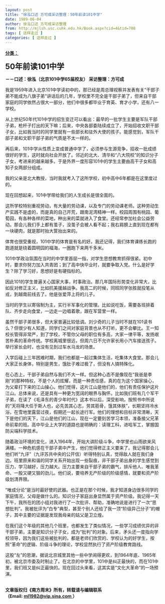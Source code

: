 ```yaml
---
layout: post
title: "徐泓口述 方可成采访整理：50年前读101中学"
date: 1989-06-04
author: 徐泓口述 方可成采访整理
from: http://mjlsh.usc.cuhk.edu.hk/Book.aspx?cid=4&tid=708
tags: [ 这样走过 ]
categories: [ 这样走过 ]
---
```


<div style="margin: 15px 10px 10px 0px;">
 <div>
  <span id="ctl00_ContentPlaceHolder1_chapter1_SubjectLabel" style="font-weight:bold;text-decoration:underline;">
   分类：
  </span>
 </div>
 <p>
  <strong>
   <font size="5">
    50年前读101中学
   </font>
  </strong>
 </p>
 <p>
  <strong>
   －－口述：徐泓（北京101中学65届校友） 采访整理：方可成
  </strong>
 </p>
 <p>
  我是1959年进入北京101中学读初中的，那已经是周总理视察并发表有关“干部子弟不能成为八旗子弟”讲话后的几年，学校里不完全是干部子弟了，但来自干部家庭的同学依然占很大一部分，他们中很多都毕业于育英、育才小学，还有八一学校。
 </p>
 <p>
  从上世纪50年代101中学的招生变迁可以看出：最早的一批学生主要是军队干部子弟，枪杆子打出的天下嘛；后来，中央各部委陆续成立了，开始招收文职干部子女，比如我当时的同学里就有一些部长和驻外大使的孩子。能感觉到，军队干部子弟和文职干部子弟的气质是不太一样的。
 </p>
 <p>
  再后来，101中学从性质上变成普通中学了，必须参与生源竞争，招收一批成绩很好的学生，这时就向社会开放了。邻近的北大、清华和“八大院校”的知识分子子女，考进来的越来越多。于是外界一度形容101中的学生主要由高干子女和高知子女两部分组成。
 </p>
 <p>
  我的父亲是北大教授，当时我就考入了这所学校，初中高中6年都是在这里度过的。
 </p>
 <p>
  现在回想起来，101中学带给我们的人生成长是很全面的。
 </p>
 <p>
  这所学校特别重视劳动，有大量的劳动课，以及专门的劳动课老师。这种劳动生产实践不是虚的，而是真的自己开荒，跟南泥湾精神一样。校园周围有桃园、葡萄园，有各种各样的菜地，种出来的菜就进入了食堂。还经常参加社会公益劳动。那会儿我们手上都有茧子，没茧子会被人看不起；我右肩膀上直到现在都有一块硬肉，就是那时抬大筐抬出来的。
 </p>
 <p>
  体育也很受重视，101中学的体育是有名的好。我还记得，我们体育课练长跑的跑道就是绕着圆明园的福海，一圈跑下来两千多米。
 </p>
 <p>
  101中学政治氛围在当时的中学里首屈一指，对学生思想教育抓得很紧。初中时，要求你努力加入共青团；到了高中快毕业时，就要争取入党。什么是好学生？除了学习好，思想好是有硬指标的。
 </p>
 <p>
  因此101的学生普遍关心国家大事，时事政治。那几年国际形势变化非常大，比如反对修正主义，比如抗美援越战争。我高二的时候，同班同学张胜就投笔从戎，到越南前线去了。他是张爱萍上将的儿子。
 </p>
 <p>
  当时的学生以寄宿制为主，实行半军事化的管理。比如说吃饭，需要各班排着队、齐步走向食堂，一边走一边唱着歌，跟在军营里一样。
 </p>
 <p>
  虽然干部子弟很多，但大家普遍比较低调。刘少奇的儿子当时不就在101读书么？但很少有人知道，同学们之间对家庭背景也从不打听，更不会攀比。王一知校长管得非常严，到了学校，不管你父母的职位有多高，大家一律平等，发扬艰苦朴素的革命传统。学校离城里很远，但周六日不允许家长用小汽车接送孩子。举行家长会时，也没有见到过车水马龙的场景。
 </p>
 <p>
  入学后碰上三年困难时期，我们也都是一起过集体生活，吃集体大食堂。那会儿大家正长身体，特别是男生，饿肚子难过极了，但没有人搞特殊化。
 </p>
 <p>
  在心态上，干部子弟自然与我们不大一样。但这种心态不是像现在“我爸是李刚”的那种特权，不是个人的炫耀，而是一种责任感，真的在为这个国家操心，为父辈打下来的江山操心。他们觉得，这片江山是他们的，他们有责任保护这片江山。总体来说，还是具有一种更为宽阔的眼界与胸怀。比如我们班有几个军干子弟，在读了《毛泽东的青少年时代》这本书以后，深受影响，按照书中所说的“天将降大任于斯人也，必先苦其心志，劳其筋骨，饿其体肤”，长期坚持冷水浴，在雪地里露营过夜，假期还一起长途行军。他们的理想和目标非常清晰，天下是他们的天下，江山是他们的江山，现在一定要刻苦学习本领，准备接父兄革命前辈的班。高中毕业上大学的道路也是明确的：读理工科，进哈军工，掌握国防尖端科学技术。
 </p>
 <p>
  随着政治环境的变化，进入1964年，开始大讲阶级斗争，中学里也山雨欲来风满楼。一种危机感在干部子弟中产生，他们觉得修正主义要来了。我记得那会儿他们听“九评”（九评苏共中央的公开信）听得特别认真，觉得敌人就在我们身边。班里原来和谐的同学关系开始出现一些裂痕，非干部子弟出身的学生感觉到压力，学习越好，压力越大。压力主要来自干部子弟的霸气，排斥他人、唯我革命、一股又硬又狠的劲儿。他们说，要培养无产阶级的阶级感情，就要和资产阶级划清界限。
 </p>
 <p>
  “唯成分论”是当时最好使的武器。也正是在那个时候，我才知道身边很多同学的家庭情况，父母是做什么的。知识分子家庭出身显然属于资产阶级。我记得一天下午，我所在的团小组对我进行了一次批评、帮助，准确地说是进行了一次“思想批判”。我被批评为“白专”典型，甚至个别人还给了我一顶“阶级异己分子”的帽子，其中主要的证据是发现我母亲的姑父是卫立煌。
 </p>
 <p>
  在我们这个年级的其他几个班里，也都发生了类似情况，一些学习成绩优异的非干部子弟，主要是知识分子子女，成为“批判”的对象。后来，矛头还一度指向学校领导，因为我们这些被批判的，都是老师们欣赏的、学校认为的好学生，按照“革命”的逻辑、阶级斗争的理论，学校显然执行了资产阶级教育路线。
 </p>
 <p>
  这股“左”的思潮，据说北京城里其他一些中学闹得更欢，到1964年底、1965年初，被北京市委及时制止了。在北京的中学里，101中是纠正最快的，而在101中里，我们班又是纠正最快的。现在回过头来看，这其实是“文化大革命”的一场预演。
 </p>
 <p>
  <br/>
  <strong>
   文章版权归《南方周末》所有，转载请与编辑联系
   <br/>
   （Email:
  </strong>
  <a href="mailto:ml1982@vip.sina.com">
   <strong>
    ml1982@vip.sina.com
   </strong>
  </a>
  <strong>
   ）
  </strong>
 </p>
</div>

